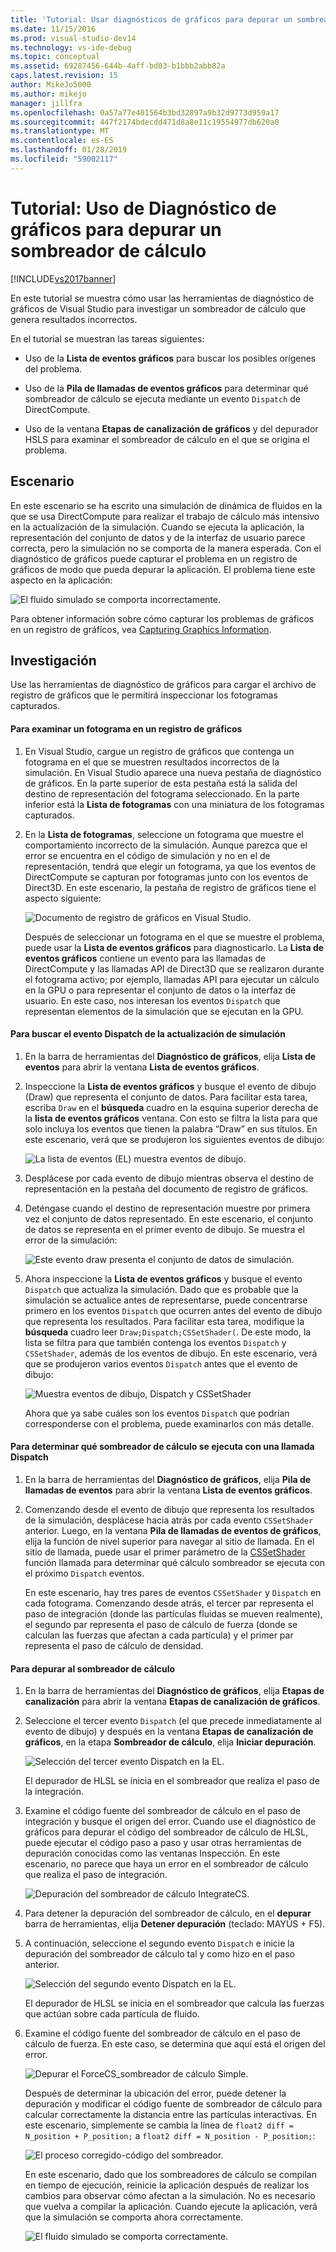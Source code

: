```yaml
---
title: 'Tutorial: Usar diagnósticos de gráficos para depurar un sombreador de cálculo | Documentos de Microsoft'
ms.date: 11/15/2016
ms.prod: visual-studio-dev14
ms.technology: vs-ide-debug
ms.topic: conceptual
ms.assetid: 69287456-644b-4aff-bd03-b1bbb2abb82a
caps.latest.revision: 15
author: MikeJo5000
ms.author: mikejo
manager: jillfra
ms.openlocfilehash: 0a57a77e401564b3bd32897a9b32d9773d959a17
ms.sourcegitcommit: 447f2174bdecdd471d8a8e11c19554977db620a0
ms.translationtype: MT
ms.contentlocale: es-ES
ms.lasthandoff: 01/28/2019
ms.locfileid: "59002117"
---
```

# <a name="walkthrough-using-graphics-diagnostics-to-debug-a-compute-shader"></a>Tutorial: Uso de Diagnóstico de gráficos para depurar un sombreador de cálculo
[!INCLUDE[vs2017banner](../includes/vs2017banner.md)]

En este tutorial se muestra cómo usar las herramientas de diagnóstico de gráficos de Visual Studio para investigar un sombreador de cálculo que genera resultados incorrectos.  
  
 En el tutorial se muestran las tareas siguientes:  
  
-   Uso de la **Lista de eventos gráficos** para buscar los posibles orígenes del problema.  
  
-   Uso de la **Pila de llamadas de eventos gráficos** para determinar qué sombreador de cálculo se ejecuta mediante un evento `Dispatch` de DirectCompute.  
  
-   Uso de la ventana **Etapas de canalización de gráficos** y del depurador HSLS para examinar el sombreador de cálculo en el que se origina el problema.  
  
## <a name="scenario"></a>Escenario  
 En este escenario se ha escrito una simulación de dinámica de fluidos en la que se usa DirectCompute para realizar el trabajo de cálculo más intensivo en la actualización de la simulación. Cuando se ejecuta la aplicación, la representación del conjunto de datos y de la interfaz de usuario parece correcta, pero la simulación no se comporta de la manera esperada. Con el diagnóstico de gráficos puede capturar el problema en un registro de gráficos de modo que pueda depurar la aplicación. El problema tiene este aspecto en la aplicación:  
  
 ![El fluido simulado se comporta incorrectamente. ](../debugger/media/gfx-diag-demo-compute-shader-fluid-problem.png "gfx_diag_demo_compute_shader_fluid_problem")  
  
 Para obtener información sobre cómo capturar los problemas de gráficos en un registro de gráficos, vea [Capturing Graphics Information](../debugger/capturing-graphics-information.md).  
  
## <a name="investigation"></a>Investigación  
 Use las herramientas de diagnóstico de gráficos para cargar el archivo de registro de gráficos que le permitirá inspeccionar los fotogramas capturados.  
  
#### <a name="to-examine-a-frame-in-a-graphics-log"></a>Para examinar un fotograma en un registro de gráficos  
  
1. En Visual Studio, cargue un registro de gráficos que contenga un fotograma en el que se muestren resultados incorrectos de la simulación. En Visual Studio aparece una nueva pestaña de diagnóstico de gráficos. En la parte superior de esta pestaña está la salida del destino de representación del fotograma seleccionado. En la parte inferior está la **Lista de fotogramas** con una miniatura de los fotogramas capturados.  
  
2. En la **Lista de fotogramas**, seleccione un fotograma que muestre el comportamiento incorrecto de la simulación. Aunque parezca que el error se encuentra en el código de simulación y no en el de representación, tendrá que elegir un fotograma, ya que los eventos de DirectCompute se capturan por fotogramas junto con los eventos de Direct3D. En este escenario, la pestaña de registro de gráficos tiene el aspecto siguiente:  
  
    ![Documento de registro de gráficos en Visual Studio. ](../debugger/media/gfx-diag-demo-compute-shader-fluid-step-1.png "gfx_diag_demo_compute_shader_fluid_step_1")  
  
   Después de seleccionar un fotograma en el que se muestre el problema, puede usar la **Lista de eventos gráficos** para diagnosticarlo. La **Lista de eventos gráficos** contiene un evento para las llamadas de DirectCompute y las llamadas API de Direct3D que se realizaron durante el fotograma activo; por ejemplo, llamadas API para ejecutar un cálculo en la GPU o para representar el conjunto de datos o la interfaz de usuario. En este caso, nos interesan los eventos `Dispatch` que representan elementos de la simulación que se ejecutan en la GPU.  
  
#### <a name="to-find-the-dispatch-event-for-the-simulation-update"></a>Para buscar el evento Dispatch de la actualización de simulación  
  
1. En la barra de herramientas del **Diagnóstico de gráficos**, elija **Lista de eventos** para abrir la ventana **Lista de eventos gráficos**.  
  
2. Inspeccione la **Lista de eventos gráficos** y busque el evento de dibujo (Draw) que representa el conjunto de datos. Para facilitar esta tarea, escriba `Draw` en el **búsqueda** cuadro en la esquina superior derecha de la **lista de eventos gráficos** ventana. Con esto se filtra la lista para que solo incluya los eventos que tienen la palabra “Draw” en sus títulos. En este escenario, verá que se produjeron los siguientes eventos de dibujo:  
  
    ![La lista de eventos &#40;EL&#41; muestra eventos de dibujo. ](../debugger/media/gfx-diag-demo-compute-shader-fluid-step-2.png "gfx_diag_demo_compute_shader_fluid_step_2")  
  
3. Desplácese por cada evento de dibujo mientras observa el destino de representación en la pestaña del documento de registro de gráficos.  
  
4. Deténgase cuando el destino de representación muestre por primera vez el conjunto de datos representado. En este escenario, el conjunto de datos se representa en el primer evento de dibujo. Se muestra el error de la simulación:  
  
    ![Este evento draw presenta el conjunto de datos de simulación. ](../debugger/media/gfx-diag-demo-compute-shader-fluid-step-3.png "gfx_diag_demo_compute_shader_fluid_step_3")  
  
5. Ahora inspeccione la **Lista de eventos gráficos** y busque el evento `Dispatch` que actualiza la simulación. Dado que es probable que la simulación se actualice antes de representarse, puede concentrarse primero en los eventos `Dispatch` que ocurren antes del evento de dibujo que representa los resultados. Para facilitar esta tarea, modifique la **búsqueda** cuadro leer `Draw;Dispatch;CSSetShader(`. De este modo, la lista se filtra para que también contenga los eventos `Dispatch` y `CSSetShader`, además de los eventos de dibujo. En este escenario, verá que se produjeron varios eventos `Dispatch` antes que el evento de dibujo:  
  
    ![Muestra eventos de dibujo, Dispatch y CSSetShader](../debugger/media/gfx-diag-demo-compute-shader-fluid-step-4.png "gfx_diag_demo_compute_shader_fluid_step_4")  
  
   Ahora que ya sabe cuáles son los eventos `Dispatch` que podrían corresponderse con el problema, puede examinarlos con más detalle.  
  
#### <a name="to-determine-which-compute-shader-a-dispatch-call-executes"></a>Para determinar qué sombreador de cálculo se ejecuta con una llamada Dispatch  
  
1. En la barra de herramientas del **Diagnóstico de gráficos**, elija **Pila de llamadas de eventos** para abrir la ventana **Lista de eventos gráficos**.  
  
2. Comenzando desde el evento de dibujo que representa los resultados de la simulación, desplácese hacia atrás por cada evento `CSSetShader` anterior. Luego, en la ventana **Pila de llamadas de eventos de gráficos**, elija la función de nivel superior para navegar al sitio de llamada. En el sitio de llamada, puede usar el primer parámetro de la [CSSetShader](/windows/desktop/api/d3d11/nf-d3d11-id3d11devicecontext-cssetshader) función llamada para determinar qué cálculo sombreador se ejecuta con el próximo `Dispatch` eventos.  
  
   En este escenario, hay tres pares de eventos `CSSetShader` y `Dispatch` en cada fotograma. Comenzando desde atrás, el tercer par representa el paso de integración (donde las partículas fluidas se mueven realmente), el segundo par representa el paso de cálculo de fuerza (donde se calculan las fuerzas que afectan a cada partícula) y el primer par representa el paso de cálculo de densidad.  
  
#### <a name="to-debug-the-compute-shader"></a>Para depurar al sombreador de cálculo  
  
1. En la barra de herramientas del **Diagnóstico de gráficos**, elija **Etapas de canalización** para abrir la ventana **Etapas de canalización de gráficos**.  
  
2. Seleccione el tercer evento `Dispatch` (el que precede inmediatamente al evento de dibujo) y después en la ventana **Etapas de canalización de gráficos**, en la etapa **Sombreador de cálculo**, elija **Iniciar depuración**.  
  
    ![Selección del tercer evento Dispatch en la EL.](../debugger/media/gfx-diag-demo-compute-shader-fluid-step-6.png "gfx_diag_demo_compute_shader_fluid_step_6")  
  
    El depurador de HLSL se inicia en el sombreador que realiza el paso de la integración.  
  
3. Examine el código fuente del sombreador de cálculo en el paso de integración y busque el origen del error. Cuando use el diagnóstico de gráficos para depurar el código del sombreador de cálculo de HLSL, puede ejecutar el código paso a paso y usar otras herramientas de depuración conocidas como las ventanas Inspección. En este escenario, no parece que haya un error en el sombreador de cálculo que realiza el paso de integración.  
  
    ![Depuración del sombreador de cálculo IntegrateCS. ](../debugger/media/gfx-diag-demo-compute-shader-fluid-step-7.png "gfx_diag_demo_compute_shader_fluid_step_7")  
  
4. Para detener la depuración del sombreador de cálculo, en el **depurar** barra de herramientas, elija **Detener depuración** (teclado: MAYÚS + F5).  
  
5. A continuación, seleccione el segundo evento `Dispatch` e inicie la depuración del sombreador de cálculo tal y como hizo en el paso anterior.  
  
    ![Selección del segundo evento Dispatch en la EL.](../debugger/media/gfx-diag-demo-compute-shader-fluid-step-8.png "gfx_diag_demo_compute_shader_fluid_step_8")  
  
    El depurador de HLSL se inicia en el sombreador que calcula las fuerzas que actúan sobre cada partícula de fluido.  
  
6. Examine el código fuente del sombreador de cálculo en el paso de cálculo de fuerza. En este caso, se determina que aquí está el origen del error.  
  
    ![Depurar el ForceCS&#95;sombreador de cálculo Simple. ](../debugger/media/gfx-diag-demo-compute-shader-fluid-step-9.png "gfx_diag_demo_compute_shader_fluid_step_9")  
  
   Después de determinar la ubicación del error, puede detener la depuración y modificar el código fuente de sombreador de cálculo para calcular correctamente la distancia entre las partículas interactivas. En este escenario, simplemente se cambia la línea de `float2 diff = N_position + P_position;` a `float2 diff = N_position - P_position;`:  
  
   ![El proceso corregido&#45;código del sombreador. ](../debugger/media/gfx-diag-demo-compute-shader-fluid-step-10.png "gfx_diag_demo_compute_shader_fluid_step_10")  
  
   En este escenario, dado que los sombreadores de cálculo se compilan en tiempo de ejecución, reinicie la aplicación después de realizar los cambios para observar cómo afectan a la simulación. No es necesario que vuelva a compilar la aplicación. Cuando ejecute la aplicación, verá que la simulación se comporta ahora correctamente.  
  
   ![El fluido simulado se comporta correctamente. ](../debugger/media/gfx-diag-demo-compute-shader-fluid-resolution.png "gfx_diag_demo_compute_shader_fluid_resolution")
